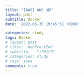 ```yaml
---
title: "[AWS] AWS 실6"
layout: post
subtitle: Docker
date: '2022-06-30 19:45:51 +0900'

categories: study
tags: Docker
# layout: post
# title:  WebFrontEnd
# subtitle:   "시작하기"
# categories: study
# tags: java
comments: true
---
```


